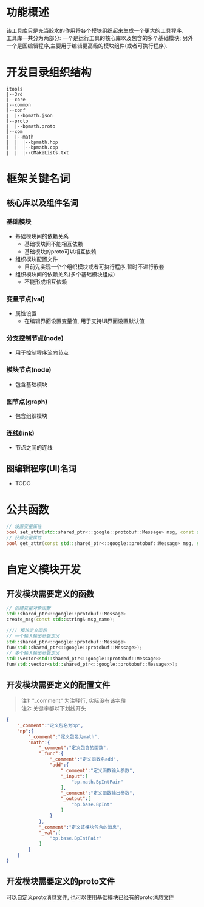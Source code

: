 # 功能概述
该工具库只是充当胶水的作用将各个模块组织起来生成一个更大的工具程序.  
工具库一共分为两部分: 一个是运行工具的核心库以及包含的多个基础模块; 另外一个是图编辑程序,主要用于编辑更高级的模块组件(或者可执行程序).

# 开发目录组织结构
```
itools
|--3rd
|--core
|--common
|--conf
|  |--bpmath.json
|--proto
|  |--bpmath.proto
|--com
|  |--math
|  |  |--bpmath.hpp
|  |  |--bpmath.cpp
|  |  |--CMakeLists.txt
```
# 框架关键名词
## 核心库以及组件名词
### 基础模块
* 基础模块间的依赖关系
    * 基础模块间不能相互依赖
    * 基础模块的proto可以相互依赖
* 组织模块配置文件
    * 目前先实现一个个组织模块或者可执行程序,暂时不进行嵌套
* 组织模块间的依赖关系(多个基础模块组成)
    * 不能形成相互依赖
### 变量节点(val)
* 属性设置
    * 在编辑界面设置变量值, 用于支持UI界面设置默认值
### 分支控制节点(node)
* 用于控制程序流向节点
### 模块节点(node)
* 包含基础模块
### 图节点(graph)
* 包含组织模块
### 连线(link)
* 节点之间的连线

## 图编辑程序(UI)名词
* TODO

# 公共函数
```c++
// 设置变量属性
bool set_attr(std::shared_ptr<::google::protobuf::Message> msg, const std::string& json_str);
// 获得变量属性
bool get_attr(const std::shared_ptr<::google::protobuf::Message> msg, std::string& json_str);
```

# 自定义模块开发
## 开发模块需要定义的函数
```c++ 
// 创建变量对象函数
std::shared_ptr<::google::protobuf::Message> 
create_msg(const std::string& msg_name); 

//// 模块定义函数
// 一个输入输出参数定义
std::shared_ptr<::google::protobuf::Message> 
fun(std::shared_ptr<::google::protobuf::Message>);
// 多个输入输出参数定义
std::vector<std::shared_ptr<::google::protobuf::Message>> 
fun(std::vector<std::shared_ptr<::google::protobuf::Message>>);
```
## 开发模块需要定义的配置文件
> 注1: "_comment" 为注释行, 实际没有该字段  
> 注2: 关键字都以下划线开头
```json
{
    "_comment":"定义包名为bp",
    "np":{
        "_comment":"定义包名为math",
        "math":{
            "_comment":"定义包含的函数",
            "_func":{
                "_comment":"定义函数名add",
                "add":{
                    "_comment":"定义函数输入参数",
                    "_input":[
                        "bp.math.BpIntPair"
                    ],
                    "_comment":"定义函数输出参数",
                    "_output":[
                        "bp.base.BpInt"
                    ]
                }
            },
            "_comment":"定义该模块包含的消息",
            "_val":[
                "bp.base.BpIntPair"
            ]
        }
    }
}
```
## 开发模块需要定义的proto文件
可以自定义proto消息文件, 也可以使用基础模块已经有的proto消息文件

